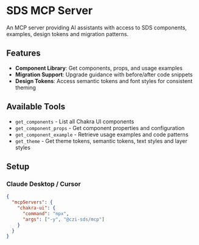 # SDS MCP Server

An MCP server providing AI assistants with access to SDS components,
examples, design tokens and migration patterns.

## Features

- **Component Library**: Get components, props, and usage examples
- **Migration Support**: Upgrade guidance with before/after code
  snippets
- **Design Tokens**: Access semantic tokens and font styles for consistent
  theming

## Available Tools

- `get_components` - List all Chakra UI components
- `get_component_props` - Get component properties and configuration
- `get_component_example` - Retrieve usage examples and code patterns
- `get_theme` - Get theme tokens, semantic tokens, text styles and layer styles

## Setup

### Claude Desktop / Cursor

```json
{
  "mcpServers": {
    "chakra-ui": {
      "command": "npx",
      "args": ["-y", "@czi-sds/mcp"]
    }
  }
}
```
